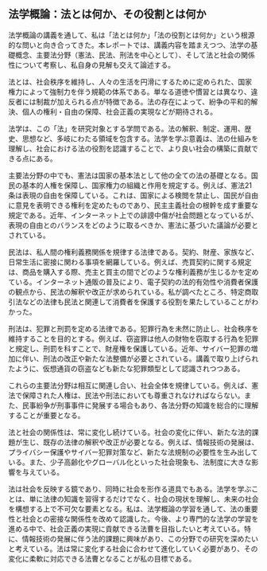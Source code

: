 ## 法学概論：法とは何か、その役割とは何か

法学概論の講義を通して、私は「法とは何か」「法の役割とは何か」という根源的な問いと向き合ってきた。本レポートでは、講義内容を踏まえつつ、法学の基礎概念、主要法分野（憲法、民法、刑法を中心として）、そして法と社会の関係性について考察し、私自身の見解も交えて論述する。

法とは、社会秩序を維持し、人々の生活を円滑にするために定められた、国家権力によって強制力を伴う規範の体系である。単なる道徳や慣習とは異なり、違反者には制裁が加えられる点が特徴である。法の存在によって、紛争の平和的解決、個人の権利・自由の保障、社会正義の実現などが期待される。

法学は、この「法」を研究対象とする学問である。法の解釈、制定、運用、歴史、思想など、多岐にわたる領域を包含する。法学を学ぶ意義は、法の仕組みを理解し、社会における法の役割を認識することで、より良い社会の構築に貢献できる点にある。

主要法分野の中でも、憲法は国家の基本法として他の全ての法の基礎となる。国民の基本的人権を保障し、国家権力の組織と作用を規定する。例えば、憲法21条は表現の自由を保障している。これは、国家による検閲を禁止し、国民が自由に意見を表明できる権利を定めたものであり、民主主義社会の根幹を成す重要な規定である。近年、インターネット上での誹謗中傷が社会問題となっているが、表現の自由とのバランスをどのように取るべきか、憲法に基づいた議論が必要とされている。

民法は、私人間の権利義務関係を規律する法律である。契約、財産、家族など、日常生活に密接に関わる事項を網羅している。例えば、売買契約に関する規定は、商品を購入する際、売主と買主の間でどのような権利義務が生じるかを定めている。インターネット通販の普及により、電子契約の法的有効性や消費者保護の観点から、民法の解釈や改正が求められている。私が調べたところ、特定商取引法などの法律も民法と関連して消費者を保護する役割を果たしていることがわかった。

刑法は、犯罪と刑罰を定める法律である。犯罪行為を未然に防止し、社会秩序を維持することを目的とする。例えば、窃盗罪は他人の財物を窃取する行為を犯罪と規定し、刑罰を科すことで、財産権を保護している。近年、サイバー犯罪の増加に伴い、刑法の改正や新たな法整備が必要とされている。講義で取り上げられたように、仮想通貨の窃盗なども新たな犯罪類型として認識されつつある。

これらの主要法分野は相互に関連し合い、社会全体を規律している。例えば、憲法で保障された人権は、民法や刑法においても尊重されなければならない。また、民事紛争が刑事事件に発展する場合もあり、各法分野の知識を総合的に理解することが重要となる。

法と社会の関係性は、常に変化し続けている。社会の変化に伴い、新たな法的課題が生じ、既存の法律の解釈や改正が必要となる。例えば、情報技術の発展は、プライバシー保護やサイバー犯罪対策など、新たな法規制の必要性を生み出している。また、少子高齢化やグローバル化といった社会現象も、法制度に大きな影響を与えている。

法は社会を反映する鏡であり、同時に社会を形作る道具でもある。法学を学ぶことは、単に法律の知識を習得するだけでなく、社会の現状を理解し、未来の社会を構想する上で不可欠な要素となる。私は、法学概論の学習を通して、法の重要性と社会との密接な関係性を改めて認識した。今後、より専門的な法学の学習を進める中で、社会正義の実現に貢献できる法曹を目指したいと考えている。特に、情報技術の発展に伴う法的課題に興味があり、この分野での研究を深めたいと考えている。法は常に変化する社会に合わせて進化していく必要があり、その変化に柔軟に対応できる法曹となることが私の目標である。


